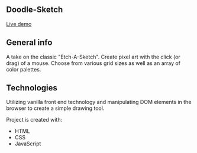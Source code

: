 ## Doodle-Sketch

[Live demo](https://okidokitokiloki.github.io/doodle-sketch/)

## General info
A take on the classic "Etch-A-Sketch". Create pixel art with the click (or drag) of a mouse. Choose from various grid sizes as well as an array of color palettes.
	
## Technologies
Utilizing vanilla front end technology and manipulating DOM elements in the browser to create a simple drawing tool. 

Project is created with:
* HTML
* CSS
* JavaScript
